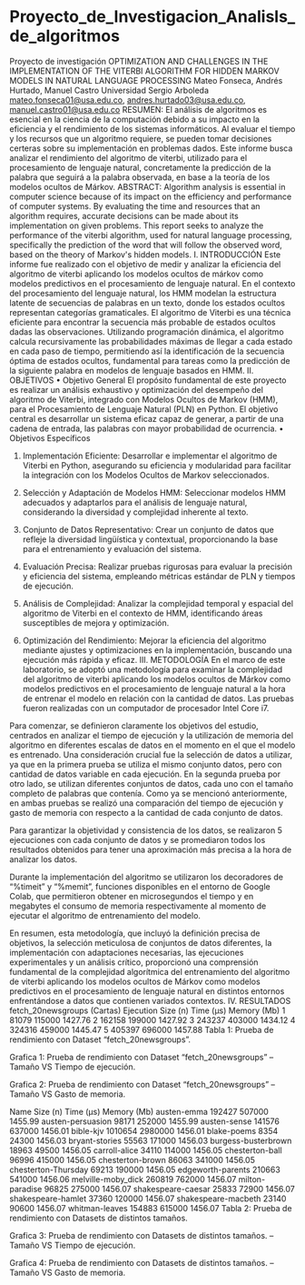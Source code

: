 # Proyecto_de_Investigacion_Analisls_de_algoritmos
Proyecto de investigación
OPTIMIZATION AND CHALLENGES IN THE IMPLEMENTATION OF THE VITERBI ALGORITHM FOR HIDDEN MARKOV MODELS IN NATURAL LANGUAGE PROCESSING
Mateo Fonseca, Andrés Hurtado, Manuel Castro
Universidad Sergio Arboleda
mateo.fonseca01@usa.edu.co, andres.hurtado03@usa.edu.co, manuel.castro01@usa.edu.co 
RESUMEN: El análisis de algoritmos es esencial en la ciencia de la computación debido a su impacto en la eficiencia y el rendimiento de los sistemas informáticos. Al evaluar el tiempo y los recursos que un algoritmo requiere, se pueden tomar decisiones certeras sobre su implementación en problemas dados. Este informe busca analizar el rendimiento del algoritmo de viterbi, utilizado para el procesamiento de lenguaje natural, concretamente la predicción de la palabra que seguirá a la palabra observada, en base a la teoría de los modelos ocultos de Márkov.
ABSTRACT: Algorithm analysis is essential in computer science because of its impact on the efficiency and performance of computer systems. By evaluating the time and resources that an algorithm requires, accurate decisions can be made about its implementation on given problems. This report seeks to analyze the performance of the viterbi algorithm, used for natural language processing, specifically the prediction of the word that will follow the observed word, based on the theory of Markov's hidden models. 
I.	INTRODUCCIÓN
Este informe fue realizado con el objetivo de medir y analizar la eficiencia del algoritmo de viterbi aplicando los modelos ocultos de márkov como modelos predictivos en el procesamiento de lenguaje natural. En el contexto del procesamiento del lenguaje natural, los HMM modelan la estructura latente de secuencias de palabras en un texto, donde los estados ocultos representan categorías gramaticales. El algoritmo de Viterbi es una técnica eficiente para encontrar la secuencia más probable de estados ocultos dadas las observaciones. Utilizando programación dinámica, el algoritmo calcula recursivamente las probabilidades máximas de llegar a cada estado en cada paso de tiempo, permitiendo así la identificación de la secuencia óptima de estados ocultos, fundamental para tareas como la predicción de la siguiente palabra en modelos de lenguaje basados en HMM.
II.	OBJETIVOS 
•	Objetivo General
El propósito fundamental de este proyecto es realizar un análisis exhaustivo y optimización del desempeño del algoritmo de Viterbi, integrado con Modelos Ocultos de Markov (HMM), para el Procesamiento de Lenguaje Natural (PLN) en Python. El objetivo central es desarrollar un sistema eficaz capaz de generar, a partir de una cadena de entrada, las palabras con mayor probabilidad de ocurrencia.
•	Objetivos Específicos 

1.	Implementación Eficiente: Desarrollar e implementar el algoritmo de Viterbi en Python, asegurando su eficiencia y modularidad para facilitar la integración con los Modelos Ocultos de Markov seleccionados.

2.	Selección y Adaptación de Modelos HMM: Seleccionar modelos HMM adecuados y adaptarlos para el análisis de lenguaje natural, considerando la diversidad y complejidad inherente al texto.

3.	Conjunto de Datos Representativo: Crear un conjunto de datos que refleje la diversidad lingüística y contextual, proporcionando la base para el entrenamiento y evaluación del sistema.

4.	Evaluación Precisa: Realizar pruebas rigurosas para evaluar la precisión y eficiencia del sistema, empleando métricas estándar de PLN y tiempos de ejecución.

5.	Análisis de Complejidad: Analizar la complejidad temporal y espacial del algoritmo de Viterbi en el contexto de HMM, identificando áreas susceptibles de mejora y optimización.

6.	Optimización del Rendimiento: Mejorar la eficiencia del algoritmo mediante ajustes y optimizaciones en la implementación, buscando una ejecución más rápida y eficaz.
III.	METODOLOGÍA
En el marco de este laboratorio, se adoptó una metodología para examinar la complejidad del algoritmo de viterbi aplicando los modelos ocultos de Márkov como modelos predictivos en el procesamiento de lenguaje natural a la hora de entrenar el modelo en relación con la cantidad de datos. Las pruebas fueron realizadas con un computador de procesador Intel Core i7.

Para comenzar, se definieron claramente los objetivos del estudio, centrados en analizar el tiempo de ejecución y la utilización de memoria del algoritmo en diferentes escalas de datos en el momento en el que el modelo es entrenado. Una consideración crucial fue la selección de datos a utilizar, ya que en la primera prueba se utiliza el mismo conjunto datos, pero con cantidad de datos variable en cada ejecución. En la segunda prueba por otro lado, se utilizan diferentes conjuntos de datos, cada uno con el tamaño completo de palabras que contenía. Como ya se mencionó anteriormente, en ambas pruebas se realizó una comparación del tiempo de ejecución y gasto de memoria con respecto a la cantidad de cada conjunto de datos.

Para garantizar la objetividad y consistencia de los datos, se realizaron 5 ejecuciones con cada conjunto de datos y se promediaron todos los resultados obtenidos para tener una aproximación más precisa a la hora de analizar los datos.

Durante la implementación del algoritmo se utilizaron los decoradores de “%timeit” y “%memit”, funciones disponibles en el entorno de Google Colab, que permitieron obtener en microsegundos el tiempo y en megabytes el consumo de memoria respectivamente al momento de ejecutar el algoritmo de entrenamiento del modelo.

En resumen, esta metodología, que incluyó la definición precisa de objetivos, la selección meticulosa de conjuntos de datos diferentes, la implementación con adaptaciones necesarias, las ejecuciones experimentales y un análisis crítico, proporcionó una comprensión fundamental de la complejidad algorítmica del entrenamiento del algoritmo de viterbi aplicando los modelos ocultos de Márkov como modelos predictivos en el procesamiento de lenguaje natural en distintos entornos enfrentándose a datos que contienen variados contextos.
IV.	RESULTADOS
fetch_20newsgroups (Cartas)
Ejecution	Size (n)	Time (μs)	Memory (Mb)
1	81079	115000	1427.76
2	162158	199000	1427.92
3	243237	403000	1434.12
4	324316	459000	1445.47
5	405397	696000	1457.88
Tabla 1: Prueba de rendimiento con Dataset “fetch_20newsgroups”.

 
Grafica 1: Prueba de rendimiento con Dataset “fetch_20newsgroups” – Tamaño VS Tiempo de ejecución.

 
Grafica 2: Prueba de rendimiento con Dataset “fetch_20newsgroups” – Tamaño VS Gasto de memoria.

Name	Size (n)	Time (μs)	Memory (Mb)
austen-emma	192427	507000	1455.99
austen-persuasion	98171	252000	1455.99
austen-sense	141576	637000	1456.01
bible-kjv	1010654	2980000	1456.01
blake-poems	8354	24300	1456.03
bryant-stories	55563	171000	1456.03
burgess-busterbrown	18963	49500	1456.05
carroll-alice	34110	114000	1456.05
chesterton-ball	96996	415000	1456.05
chesterton-brown	86063	341000	1456.05
chesterton-Thursday	69213	190000	1456.05
edgeworth-parents	210663	541000	1456.06
melville-moby_dick	260819	762000	1456.07
milton-paradise	96825	275000	1456.07
shakespeare-caesar	25833	72900	1456.07
shakespeare-hamlet	37360	120000	1456.07
shakespeare-macbeth	23140	90600	1456.07
whitman-leaves	154883	615000	1456.07
Tabla 2: Prueba de rendimiento con Datasets de distintos tamaños.

 
Grafica 3: Prueba de rendimiento con Datasets de distintos tamaños. – Tamaño VS Tiempo de ejecución.

 
Grafica 4: Prueba de rendimiento con Datasets de distintos tamaños. – Tamaño VS Gasto de memoria.
